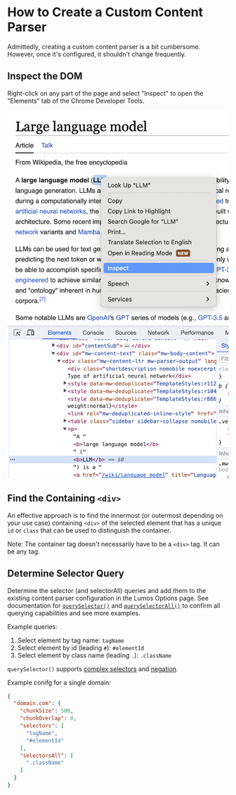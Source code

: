 # How to Create a Custom Content Parser

Admittedly, creating a custom content parser is a bit cumbersome. However, once it's configured, it shouldn't change frequently.

## Inspect the DOM

Right-click on any part of the page and select "Inspect" to open the "Elements" tab of the Chrome Developer Tools.

![Screenshot of Multimodal](../screenshots/inspect.png)
![Screenshot of Multimodal](../screenshots/developer_tools.png)

## Find the Containing `<div>`

An effective approach is to find the innermost (or outermost depending on your use case) containing `<div>` of the selected element that has a unique `id` or `class` that can be used to distinguish the container.

Note: The container tag doesn't necessarily have to be a `<div>` tag. It can be any tag.

## Determine Selector Query

Determine the selector (and selectorAll) queries and add them to the existing content parser configuration in the Lumos Options page. See documentation for [`querySelector()`](https://developer.mozilla.org/en-US/docs/Web/API/Document/querySelector) and [`querySelectorAll()`](https://developer.mozilla.org/en-US/docs/Web/API/Document/querySelectorAll) to confirm all querying capabilities and see more examples.

Example queries:
1. Select element by tag name: `tagName`
1. Select element by id (leading `#`): `#elementId` 
1. Select element by class name (leading `.`): `.className`

`querySelector()` supports [complex selectors](https://developer.mozilla.org/en-US/docs/Web/API/Document/querySelector#complex_selectors) and [negation](https://developer.mozilla.org/en-US/docs/Web/API/Document/querySelector#negation).

Example conifg for a single domain:
```json
{
  "domain.com": {
    "chunkSize": 500,
    "chunkOverlap": 0,
    "selectors": [
      "tagName",
      "#elementId"
    ],
    "selectorsAll": [
      ".className"
    ]
  }
}
```